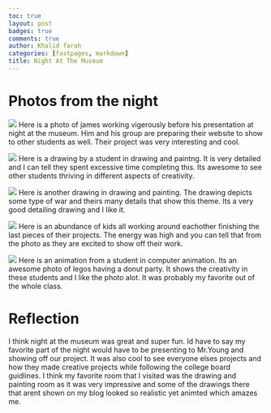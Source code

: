 ```yaml
---
toc: true
layout: post
badges: true
comments: true
author: Khalid farah
categories: [fastpages, markdown]
title: Night At The Museum 
---
```


# Photos from the night 
![]({{site.baseurl}}/images/jamesworking.jpg)
Here is a photo of james working vigerously  before his presentation at night at the museum. Him and his group are preparing their website to show to other students as well. Their project was very interesting and cool.

![]({{site.baseurl}}/images/photo2.png)
Here is a drawing by a student in drawing and paintng. It is very detailed and I can tell they spent excessive time completing this. Its awesome to see other students thriving in different aspects of creativity.

![]({{site.baseurl}}/images/photo3.png)
Here is another drawing in drawing and painting. The drawing depicts some type of war and theirs many details that show this theme. Its a very good detailing drawing and I like it.

![]({{site.baseurl}}/images/groupworking.png)
Here is an abundance of kids all working around eachother finishing the last pieces of their projects. The energy was high and you can tell that from the photo as they are excited to show off their work.

![]({{site.baseurl}}/images/computeranimation.png)
Here is an animation from a student in computer animation. Its an awesome photo of legos having a donut party. It shows the creativity in these students and I like the photo alot. It was probably my favorite out of the whole class.

# Reflection
I think night at the museum was great and super fun. Id have to say my favorite part of the night would have to be presenting to Mr.Young and showing off our project. It was also cool to see everyone elses projects and how they made creative projects while following the college board guidlines. I think my favorite room that I visited was the drawing and painting room as it was very impressive and some of the drawings there that arent shown on my blog looked so realistic yet animted which amazes me. 